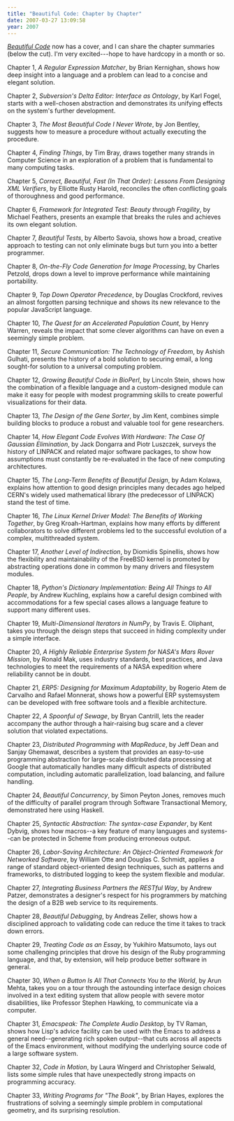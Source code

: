 ```yaml
---
title: "Beautiful Code: Chapter by Chapter"
date: 2007-03-27 13:09:58
year: 2007
---
```

<a href="http://www.oreilly.com/catalog/9780596510046/"><em>Beautiful Code</em></a> now has a cover, and I can share the chapter summaries (below the cut). I'm very excited---hope to have hardcopy in a month or so.
<!--more-->Chapter 1, <cite>A Regular Expression Matcher</cite>, by Brian Kernighan, shows how deep insight into a language and a problem can lead to a concise and elegant solution.

Chapter 2, <cite>Subversion's Delta Editor: Interface as Ontology</cite>, by Karl Fogel, starts with a well-chosen abstraction and demonstrates its unifying effects on the system's further development.

Chapter 3, <cite>The Most Beautiful Code I Never Wrote</cite>, by Jon Bentley, suggests how to measure a procedure without actually executing the procedure.

Chapter 4, <cite>Finding Things</cite>, by Tim Bray, draws together many strands in Computer Science in an exploration of a problem that is fundamental to many computing tasks.

Chapter 5, <cite>Correct, Beautiful, Fast (In That Order): Lessons From Designing XML Verifiers</cite>, by Elliotte Rusty Harold, reconciles the often conflicting goals of thoroughness and good performance.

Chapter 6, <cite>Framework for Integrated Test: Beauty through Fragility</cite>, by Michael Feathers, presents an example that breaks the rules and achieves its own elegant solution.

Chapter 7, <cite>Beautiful Tests</cite>, by Alberto Savoia, shows how a broad, creative approach to testing can not only eliminate bugs but turn you into a better programmer.

Chapter 8, <cite>On-the-Fly Code Generation for Image Processing</cite>, by Charles Petzold, drops down a level to improve performance while maintaining portability.

Chapter 9, <cite>Top Down Operator Precedence</cite>, by Douglas Crockford, revives an almost forgotten parsing technique and shows its new relevance to the popular JavaScript language.

Chapter 10, <cite>The Quest for an Accelerated Population Count</cite>, by Henry Warren, reveals the impact that some clever algorithms can have on even a seemingly simple problem.

Chapter 11, <cite>Secure Communication: The Technology of Freedom</cite>, by Ashish Gulhati, presents the history of a bold solution to securing email, a long sought-for solution to a universal computing problem.

Chapter 12, <cite>Growing Beautiful Code in BioPerl</cite>, by Lincoln Stein, shows how the combination of a flexible language and a custom-designed module can make it easy for people with modest programming skills to create powerful visualizations for their data.

Chapter 13, <cite>The Design of the Gene Sorter</cite>, by Jim Kent, combines simple building blocks to produce a robust and valuable tool for gene researchers.

Chapter 14, <cite>How Elegant Code Evolves With Hardware: The Case Of Gaussian Elimination</cite>, by Jack Dongarra and Piotr Luszczek, surveys the history of LINPACK and related major software packages, to show how assumptions must constantly be re-evaluated in the face of new computing architectures.

Chapter 15, <cite>The Long-Term Benefits of Beautiful Design</cite>, by Adam Kolawa, explains how attention to good design principles many decades ago helped CERN's widely used mathematical library (the predecessor of LINPACK) stand the test of time.

Chapter 16, <cite>The Linux Kernel Driver Model: The Benefits of Working Together</cite>, by Greg Kroah-Hartman, explains how many efforts by different collaborators to solve different problems led to the successful evolution of a complex, multithreaded system.

Chapter 17, <cite>Another Level of Indirection</cite>, by Diomidis Spinellis, shows how the flexibility and maintainability of the FreeBSD kernel is promoted by abstracting operations done in common by many drivers and filesystem modules.

Chapter 18, <cite>Python's Dictionary Implementation: Being All Things to All People</cite>, by Andrew Kuchling, explains how a careful design combined with accommodations for a few special cases allows a language feature to support many different uses.

Chapter 19, <cite>Multi-Dimensional Iterators in NumPy</cite>, by Travis E. Oliphant, takes you through the deisgn steps that succeed in hiding complexity under a simple interface.

Chapter 20, <cite>A Highly Reliable Enterprise System for NASA's Mars Rover Mission</cite>, by Ronald Mak, uses industry standards, best practices, and Java technologies to meet the requirements of a NASA expedition where reliability cannot be in doubt.

Chapter 21, <cite>ERP5: Designing for Maximum Adaptability</cite>, by Rogerio Atem de Carvalho and Rafael Monnerat, shows how a powerful ERP systemsystem can be developed with free software tools and a flexible architecture.

Chapter 22, <cite>A Spoonful of Sewage</cite>, by Bryan Cantrill, lets the reader accompany the author through a hair-raising bug scare and a clever solution that violated expectations.

Chapter 23, <cite>Distributed Programming with MapReduce</cite>, by Jeff Dean and Sanjay Ghemawat, describes a system that provides an easy-to-use programming abstraction for large-scale distributed data processing at Google that automatically handles many difficult aspects of distributed computation, including automatic parallelization, load balancing, and failure handling.

Chapter 24, <cite>Beautiful Concurrency</cite>, by Simon Peyton Jones, removes much of the difficulty of parallel program through Software Transactional Memory, demonstrated here using Haskell.

Chapter 25, <cite>Syntactic Abstraction: The syntax-case Expander</cite>, by Kent Dybvig, shows how macros--a key feature of many languages and systems--can be protected in Scheme from producing erroneous output.

Chapter 26, <cite>Labor-Saving Architecture: An Object-Oriented Framework for Networked Software</cite>, by William Otte and Douglas C. Schmidt, applies a range of standard object-oriented design techniques, such as patterns and frameworks, to distributed logging to keep the system flexible and modular.

Chapter 27, <cite>Integrating Business Partners the RESTful Way</cite>, by Andrew Patzer, demonstrates a designer's respect for his programmers by matching the design of a B2B web service to its requirements.

Chapter 28, <cite>Beautiful Debugging</cite>, by Andreas Zeller, shows how a disciplined approach to validating code can reduce the time it takes to track down errors.

Chapter 29, <cite>Treating Code as an Essay</cite>, by Yukihiro Matsumoto, lays out some challenging principles that drove his design of the Ruby programming language, and that, by extension, will help produce better software in general.

Chapter 30, <cite>When a Button Is All That Connects You to the World</cite>, by Arun Mehta, takes you on a tour through the astounding interface design choices involved in a text editing system that allow people with severe motor disabilities, like Professor Stephen Hawking, to communicate via a computer.

Chapter 31, <cite>Emacspeak: The Complete Audio Desktop</cite>, by TV Raman, shows how Lisp's advice facility can be used with the Emacs to address a general need--generating rich spoken output--that cuts across all aspects of the Emacs environment, without modifying the underlying source code of a large software system.

Chapter 32, <cite>Code in Motion</cite>, by Laura Wingerd and Christopher Seiwald, lists some simple rules that have unexpectedly strong impacts on programming accuracy.

Chapter 33, <cite>Writing Programs for "The Book"</cite>, by Brian Hayes, explores the frustrations of solving a seemingly simple problem in computational geometry, and its surprising resolution.
